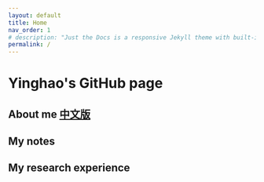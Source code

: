 ```yaml
---
layout: default
title: Home
nav_order: 1
# description: "Just the Docs is a responsive Jekyll theme with built-in search that is easily customizable and hosted on GitHub Pages."
permalink: /
---
```


# Yinghao's GitHub page

## About me [中文版]({{site.url}}/index_cn.md)

## My notes

## My research experience
